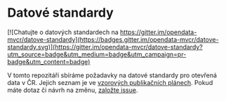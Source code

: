 # Datové standardy

[![Chatujte o datových standardech na https://gitter.im/opendata-mvcr/datove-standardy](https://badges.gitter.im/opendata-mvcr/datove-standardy.svg)](https://gitter.im/opendata-mvcr/datove-standardy?utm_source=badge&utm_medium=badge&utm_campaign=pr-badge&utm_content=badge)

V tomto repozitáři sbíráme požadavky na datové standardy pro otevřená data v ČR.
Jejich seznam je ve [vzorových publikačních plánech](https://opendata.gov.cz/vzor:start).
Pokud máte dotaz či návrh na změnu, [založte issue](https://github.com/opendata-mvcr/datove-standardy/issues/new).
